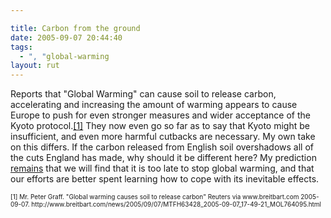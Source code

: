 ```yaml
---

title: Carbon from the ground
date: 2005-09-07 20:44:40
tags:
  - ", "global-warming
layout: rut
---
```


<p>Reports that "Global Warming" can cause soil to release carbon, accelerating and increasing the amount of warming appears to cause Europe to push for even stronger measures and wider acceptance of the Kyoto protocol.<a href="http://www.breitbart.com/news/2005/09/07/MTFH63428_2005-09-07_17-49-21_MOL764095.html">[1]</a> They now even go so far as to say that Kyoto might be insufficient, and even more harmful cutbacks are necessary. My own take on this differs.  If the carbon released from English soil overshadows all of the cuts England has made, why should it be different here?  My prediction <a href="http://www.schierer.org/~luke/log/20050615-1352/20050615-1352">remains</a> that we will find that it is too late to stop global warming, and that our efforts are better spent learning how to cope with its inevitable effects.</p>  <font size="-2"> [1] Mr. Peter Graff.  "Global warming causes soil to release carbon" Reuters via www.breitbart.com 2005-09-07. http://www.breitbart.com/news/2005/09/07/MTFH63428_2005-09-07_17-49-21_MOL764095.html </font>

